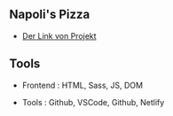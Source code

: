 ## Napoli's Pizza

* [Der Link von Projekt](https://napolis-pizza-semih.netlify.app/)


## Tools

- Frontend : HTML, Sass, JS, DOM

- Tools : Github, VSCode, Github, Netlify 
